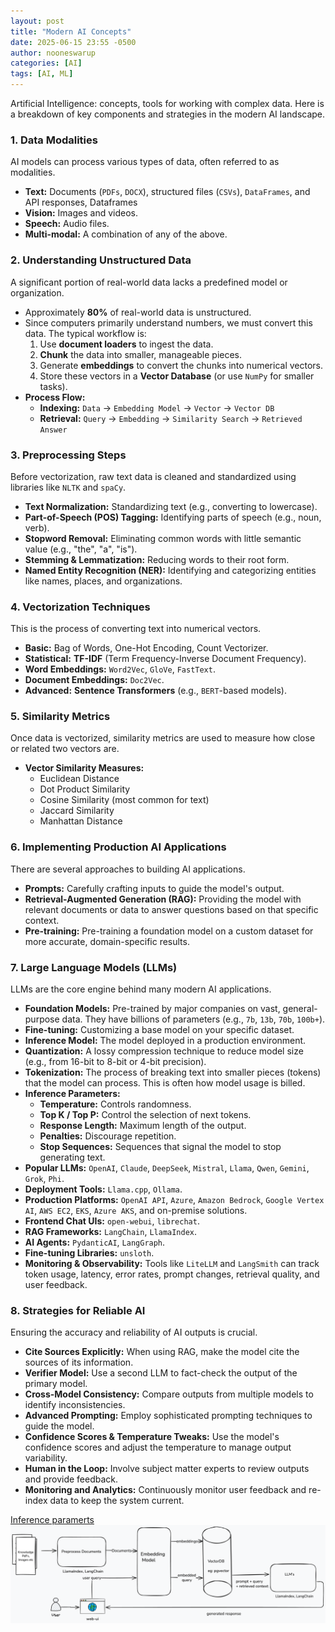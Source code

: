```yaml
---
layout: post
title: "Modern AI Concepts"
date: 2025-06-15 23:55 -0500
author: nooneswarup
categories: [AI]
tags: [AI, ML]
---
```


Artificial Intelligence: concepts, tools for working with complex data. 
Here is a breakdown of key components and strategies in the modern AI landscape.

### 1. Data Modalities
AI models can process various types of data, often referred to as modalities.
* **Text:** Documents (`PDFs`, `DOCX`), structured files (`CSVs`), `DataFrames`, and API responses, Dataframes
* **Vision:** Images and videos.
* **Speech:** Audio files.
* **Multi-modal:** A combination of any of the above.

### 2. Understanding Unstructured Data
A significant portion of real-world data lacks a predefined model or organization.
* Approximately **80%** of real-world data is unstructured.
* Since computers primarily understand numbers, we must convert this data. The typical workflow is:
    1.  Use **document loaders** to ingest the data.
    2.  **Chunk** the data into smaller, manageable pieces.
    3.  Generate **embeddings** to convert the chunks into numerical vectors.
    4.  Store these vectors in a **Vector Database** (or use `NumPy` for smaller tasks).
* **Process Flow:**
    * **Indexing:** `Data` → `Embedding Model` → `Vector` → `Vector DB`
    * **Retrieval:** `Query` → `Embedding` → `Similarity Search` → `Retrieved Answer`

### 3. Preprocessing Steps
Before vectorization, raw text data is cleaned and standardized using libraries like `NLTK` and `spaCy`.
* **Text Normalization:** Standardizing text (e.g., converting to lowercase).
* **Part-of-Speech (POS) Tagging:** Identifying parts of speech (e.g., noun, verb).
* **Stopword Removal:** Eliminating common words with little semantic value (e.g., "the", "a", "is").
* **Stemming & Lemmatization:** Reducing words to their root form.
* **Named Entity Recognition (NER):** Identifying and categorizing entities like names, places, and organizations.

### 4. Vectorization Techniques
This is the process of converting text into numerical vectors.
* **Basic:** Bag of Words, One-Hot Encoding, Count Vectorizer.
* **Statistical:** **TF-IDF** (Term Frequency-Inverse Document Frequency).
* **Word Embeddings:** `Word2Vec`, `GloVe`, `FastText`.
* **Document Embeddings:** `Doc2Vec`.
* **Advanced:** **Sentence Transformers** (e.g., `BERT`-based models).

### 5. Similarity Metrics
Once data is vectorized, similarity metrics are used to measure how close or related two vectors are.
* **Vector Similarity Measures:**
    * Euclidean Distance
    * Dot Product Similarity
    * Cosine Similarity (most common for text)
    * Jaccard Similarity
    * Manhattan Distance

### 6. Implementing Production AI Applications
There are several approaches to building AI applications.
* **Prompts:** Carefully crafting inputs to guide the model's output.
* **Retrieval-Augmented Generation (RAG):** Providing the model with relevant documents or data to answer questions based on that specific context.
* **Pre-training:** Pre-training a foundation model on a custom dataset for more accurate, domain-specific results.

### 7. Large Language Models (LLMs)
LLMs are the core engine behind many modern AI applications.
* **Foundation Models:** Pre-trained by major companies on vast, general-purpose data. They have billions of parameters (e.g., `7b`, `13b`, `70b`, `100b+`).
* **Fine-tuning:** Customizing a base model on your specific dataset.
* **Inference Model:** The model deployed in a production environment.
* **Quantization:** A lossy compression technique to reduce model size (e.g., from 16-bit to 8-bit or 4-bit precision).
* **Tokenization:** The process of breaking text into smaller pieces (tokens) that the model can process. This is often how model usage is billed.
* **Inference Parameters:**
    * **Temperature:** Controls randomness.
    * **Top K / Top P:** Control the selection of next tokens.
    * **Response Length:** Maximum length of the output.
    * **Penalties:** Discourage repetition.
    * **Stop Sequences:** Sequences that signal the model to stop generating text.
* **Popular LLMs:** `OpenAI`, `Claude`, `DeepSeek`, `Mistral`, `Llama`, `Qwen`, `Gemini`, `Grok`, `Phi`.
* **Deployment Tools:** `Llama.cpp`, `Ollama`.
* **Production Platforms:** `OpenAI API`, `Azure`, `Amazon Bedrock`, `Google Vertex AI`, `AWS EC2`, `EKS`, `Azure AKS`, and on-premise solutions.
* **Frontend Chat UIs:** `open-webui`, `librechat`.
* **RAG Frameworks:** `LangChain`, `LlamaIndex`.
* **AI Agents:** `PydanticAI`, `LangGraph`.
* **Fine-tuning Libraries:** `unsloth`.
* **Monitoring & Observability:** Tools like `LiteLLM` and `LangSmith` can track token usage, latency, error rates, prompt changes, retrieval quality, and user feedback.

### 8. Strategies for Reliable AI
Ensuring the accuracy and reliability of AI outputs is crucial.
* **Cite Sources Explicitly:** When using RAG, make the model cite the sources of its information.
* **Verifier Model:** Use a second LLM to fact-check the output of the primary model.
* **Cross-Model Consistency:** Compare outputs from multiple models to identify inconsistencies.
* **Advanced Prompting:** Employ sophisticated prompting techniques to guide the model.
* **Confidence Scores & Temperature Tweaks:** Use the model's confidence scores and adjust the temperature to manage output variability.
* **Human in the Loop:** Involve subject matter experts to review outputs and provide feedback.
* **Monitoring and Analytics:** Continuously monitor user feedback and re-index data to keep the system current.

[Inference paramerts](https://docs.aws.amazon.com/bedrock/latest/userguide/inference-parameters.html#inference-randomness)
![AI Application flow](assets/img/AI.png)
